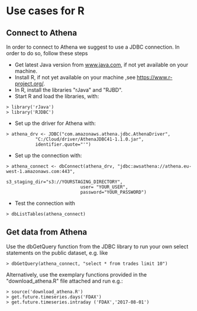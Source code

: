 # Use cases for R

## Connect to Athena

In order to connect to Athena we suggest to use a JDBC connection. In order to do so, follow these steps
* Get latest Java version from www.java.com, if not yet available on your machine.
* Install R, if not yet available on your machine ,see https://www.r-project.org/.
* In R, install the libraries "rJava" and "RJBD".
* Start R and load the libraries, with:
```
> library('rJava')
> library('RJDBC')
```
* Set up the driver for Athena with:
```
> athena_drv <- JDBC("com.amazonaws.athena.jdbc.AthenaDriver",
           "C:/Cloud/driver/AthenaJDBC41-1.1.0.jar",
           identifier.quote="'")
```
* Set up the connection with:
```
> athena_connect <- dbConnect(athena_drv, "jdbc:awsathena://athena.eu-west-1.amazonaws.com:443",
							s3_staging_dir="s3://YOURSTAGING_DIRECTORY",
							user= "YOUR_USER",
							password="YOUR_PASSWORD")
```           
* Test the connection with
``` 
> dbListTables(athena_connect)
``` 


## Get data from Athena

Use the dbGetQuery function from the JDBC library to run your own select statements on the public dataset, e.g. like
``` 
> dbGetQuery(athena_connect, "select * from trades limit 10")
``` 

Alternatively, use the exemplary functions provided in the "download_athena.R" file attached and run e.g.:
```
> source('download_athena.R')
> get.future.timeseries.days('FDAX')
> get.future.timeseries.intraday ('FDAX','2017-08-01')
```
